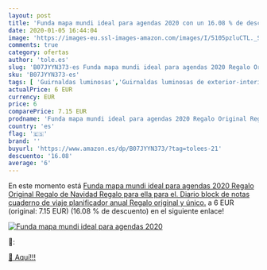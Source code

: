```yaml
---
layout: post
title: 'Funda mapa mundi ideal para agendas 2020 con un 16.08 % de descuento'
date: 2020-01-05 16:44:04
image: 'https://images-eu.ssl-images-amazon.com/images/I/5105pzluCTL._SL400_.jpg'
comments: true
category: ofertas
author: 'tole.es'
slug: 'B07JYYN373-es Funda mapa mundi ideal para agendas 2020 Regalo Original...'
sku: 'B07JYYN373-es'
tags: [ 'Guirnaldas luminosas','Guirnaldas luminosas de exterior-interior','Iluminación','navidad', ]
actualPrice: 6 EUR
currency: EUR
price: 6
comparePrice: 7.15 EUR
prodname: 'Funda mapa mundi ideal para agendas 2020 Regalo Original Regalo de Navidad Regalo para ella para el. Diario  block de notas  cuaderno de viaje planificador anual Regalo original y único.'
country: 'es'
flag: '🇪🇸'
brand: ''
buyurl: 'https://www.amazon.es/dp/B07JYYN373/?tag=tolees-21'
descuento: '16.08'
average: '6'
---
```


En este momento está [Funda mapa mundi ideal para agendas 2020 Regalo Original Regalo de Navidad Regalo para ella para el. Diario  block de notas  cuaderno de viaje planificador anual Regalo original y único.](https://www.amazon.es/dp/B07JYYN373/?tag=tolees-21) a 6 EUR (original: 7.15 EUR) (16.08 %  de descuento) en el siguiente enlace!

[![Funda mapa mundi ideal para agendas 2020](https://images-eu.ssl-images-amazon.com/images/I/5105pzluCTL._SL400_.jpg)](https://www.amazon.es/dp/B07JYYN373/?tag=tolees-21)

🔎:


[🛒 Aquí!!!](https://www.amazon.es/dp/B07JYYN373/?tag=tolees-21)
